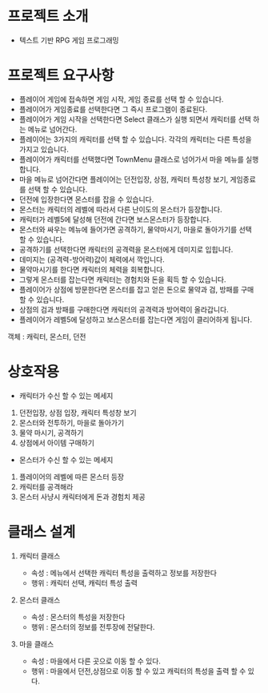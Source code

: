 # 프로젝트 소개

- 텍스트 기반 RPG 게임 프로그래밍

# 프로젝트 요구사항

- 플레이어 게임에 접속하면 게임 시작, 게임 종료를 선택 할 수 있습니다.
- 플레이어가 게임종료를 선택한다면 그 즉시 프로그램이 종료된다.
- 플레이어가 게임 시작을 선택한다면 Select 클래스가 실행 되면서 캐릭터를 선택 하는 메뉴로 넘어간다.
- 플레이어는 3가지의 캐릭터를 선택 할 수 있습니다. 각각의 캐릭터는 다른 특성을 가지고 있습니다.
- 플레이어가 캐릭터를 선택했다면 TownMenu 클래스로 넘어가서 마을 메뉴를 실행합니다.
- 마을 메뉴로 넘어간다면 플레이어는 던전입장, 상점, 캐릭터 특성창 보기, 게임종료를 선택 할 수 있습니다.
- 던전에 입장한다면 몬스터를 잡을 수 있습니다.
- 몬스터는 캐릭터의 레벨에 따라서 다른 난이도의 몬스터가 등장합니다.
- 캐릭터가 레벨5에 달성해 던전에 간다면 보스몬스터가 등장합니다.
- 몬스터와 싸우는 메뉴에 들어가면 공격하기, 물약마시기, 마을로 돌아가기를 선택 할 수 있습니다.
- 공격하기를 선택한다면 캐릭터의 공격력을 몬스터에게 데미지로 입힙니다.
- 데미지는 (공격력-방어력)값이 체력에서 깍입니다.
- 물약마시기를 한다면 캐릭터의 체력을 회복합니다.
- 그렇게 몬스터를 잡는다면 캐릭터는 경험치와 돈을 획득 할 수 있습니다.
- 플레이어가 상점에 방문한다면 몬스터를 잡고 얻은 돈으로 물약과 검, 방패를 구매 할 수 있습니다.
- 상점의 검과 방패를 구매한다면 캐릭터의 공격력과 방어력이 올라갑니다.
- 플레이어가 레벨5에 달성하고 보스몬스터를 잡는다면 게임이 클리어하게 됩니다.

객체 : 캐릭터, 몬스터, 던전

# 상호작용

- 캐릭터가 수신 할 수 있는 메세지

1. 던전입장, 상점 입장, 캐릭터 특성창 보기
2. 몬스터와 전투하기, 마을로 돌아가기
3. 물약 마시기, 공격하기
4. 상점에서 아이템 구매하기

- 몬스터가 수신 할 수 있는 메세지

1. 플레이어의 레벨에 따른 몬스터 등장
2. 캐릭터를 공격해라
3. 몬스터 사냥시 캐릭터에게 돈과 경험치 제공


# 클래스 설계

1. 캐릭터 클래스
    - 속성 : 메뉴에서 선택한 캐릭터 특성을 출력하고 정보를 저장한다
    - 행위 : 캐릭터 선택, 캐릭터 특성 출력

2. 몬스터 클래스
    - 속성 : 몬스터의 특성을 저장한다
    - 행위 : 몬스터의 정보를 전투장에 전달한다.

3. 마을 클래스
    - 속성 : 마을에서 다른 곳으로 이동 할 수 있다.
    - 행위 : 마을에서 던전,상점으로 이동 할 수 있고 캐릭터의 특성을 출력 할 수 있다.
